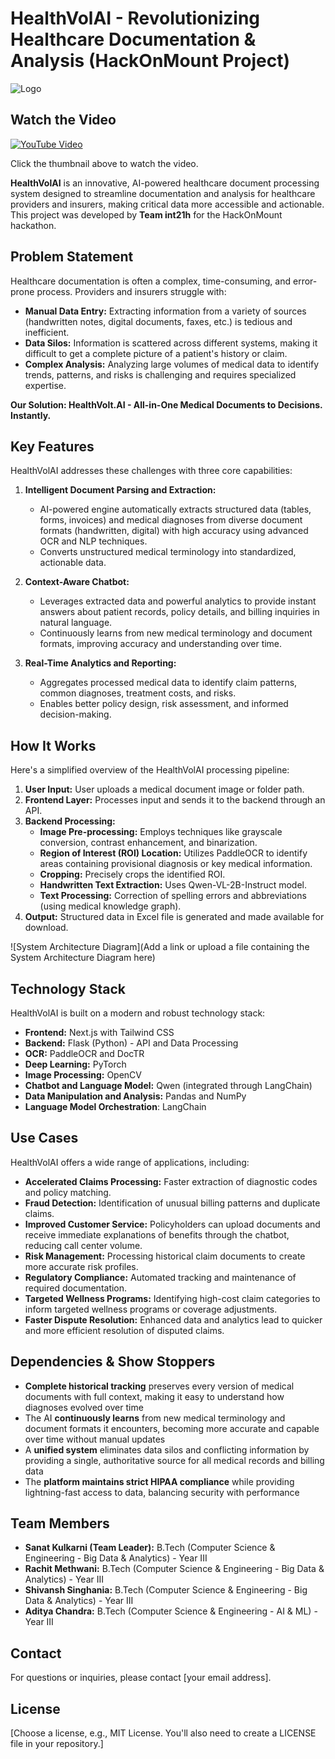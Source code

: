 # HealthVolAI - Revolutionizing Healthcare Documentation & Analysis (HackOnMount Project)
![Logo](https://github.com/user-attachments/assets/5e060701-b6dc-40d2-93fa-aaa533d6e720)

## Watch the Video

[![YouTube Video](https://img.youtube.com/vi/sggMvVYPiQQ/0.jpg)](https://www.youtube.com/watch?v=sggMvVYPiQQ)

Click the thumbnail above to watch the video.

**HealthVolAI** is an innovative, AI-powered healthcare document processing system designed to streamline documentation and analysis for healthcare providers and insurers, making critical data more accessible and actionable. This project was developed by **Team int21h** for the HackOnMount hackathon.

## Problem Statement

Healthcare documentation is often a complex, time-consuming, and error-prone process.  Providers and insurers struggle with:

*   **Manual Data Entry:**  Extracting information from a variety of sources (handwritten notes, digital documents, faxes, etc.) is tedious and inefficient.
*   **Data Silos:**  Information is scattered across different systems, making it difficult to get a complete picture of a patient's history or claim.
*   **Complex Analysis:**  Analyzing large volumes of medical data to identify trends, patterns, and risks is challenging and requires specialized expertise.

**Our Solution: HealthVolt.AI - All-in-One Medical Documents to Decisions. Instantly.**

## Key Features

HealthVolAI addresses these challenges with three core capabilities:

1.  **Intelligent Document Parsing and Extraction:**
    *   AI-powered engine automatically extracts structured data (tables, forms, invoices) and medical diagnoses from diverse document formats (handwritten, digital) with high accuracy using advanced OCR and NLP techniques.
    *   Converts unstructured medical terminology into standardized, actionable data.

2.  **Context-Aware Chatbot:**
    *   Leverages extracted data and powerful analytics to provide instant answers about patient records, policy details, and billing inquiries in natural language.
    *   Continuously learns from new medical terminology and document formats, improving accuracy and understanding over time.

3.  **Real-Time Analytics and Reporting:**
    *   Aggregates processed medical data to identify claim patterns, common diagnoses, treatment costs, and risks.
    *   Enables better policy design, risk assessment, and informed decision-making.

## How It Works

Here's a simplified overview of the HealthVolAI processing pipeline:

1.  **User Input:** User uploads a medical document image or folder path.
2.  **Frontend Layer:** Processes input and sends it to the backend through an API.
3.  **Backend Processing:**
    *   **Image Pre-processing:** Employs techniques like grayscale conversion, contrast enhancement, and binarization.
    *   **Region of Interest (ROI) Location:** Utilizes PaddleOCR to identify areas containing provisional diagnosis or key medical information.
    *   **Cropping:** Precisely crops the identified ROI.
    *   **Handwritten Text Extraction:** Uses Qwen-VL-2B-Instruct model.
    *   **Text Processing:** Correction of spelling errors and abbreviations (using medical knowledge graph).
4.  **Output:** Structured data in Excel file is generated and made available for download.

![System Architecture Diagram](Add a link or upload a file containing the System Architecture Diagram here)

## Technology Stack

HealthVolAI is built on a modern and robust technology stack:

*   **Frontend:** Next.js with Tailwind CSS
*   **Backend:** Flask (Python) - API and Data Processing
*   **OCR:** PaddleOCR and DocTR
*   **Deep Learning:** PyTorch
*   **Image Processing:** OpenCV
*   **Chatbot and Language Model:** Qwen (integrated through LangChain)
*   **Data Manipulation and Analysis:** Pandas and NumPy
*   **Language Model Orchestration**: LangChain

## Use Cases

HealthVolAI offers a wide range of applications, including:

*   **Accelerated Claims Processing:** Faster extraction of diagnostic codes and policy matching.
*   **Fraud Detection:** Identification of unusual billing patterns and duplicate claims.
*   **Improved Customer Service:** Policyholders can upload documents and receive immediate explanations of benefits through the chatbot, reducing call center volume.
*   **Risk Management:** Processing historical claim documents to create more accurate risk profiles.
*   **Regulatory Compliance:** Automated tracking and maintenance of required documentation.
*   **Targeted Wellness Programs:** Identifying high-cost claim categories to inform targeted wellness programs or coverage adjustments.
*   **Faster Dispute Resolution:** Enhanced data and analytics lead to quicker and more efficient resolution of disputed claims.

## Dependencies & Show Stoppers

*   **Complete historical tracking** preserves every version of medical documents with full context, making it easy to understand how diagnoses evolved over time
*   The AI **continuously learns** from new medical terminology and document formats it encounters, becoming more accurate and capable over time without manual updates
*   A **unified system** eliminates data silos and conflicting information by providing a single, authoritative source for all medical records and billing data
*   The **platform maintains strict HIPAA compliance** while providing lightning-fast access to data, balancing security with performance

## Team Members

*   **Sanat Kulkarni (Team Leader):** B.Tech (Computer Science & Engineering - Big Data & Analytics) - Year III
*   **Rachit Methwani:** B.Tech (Computer Science & Engineering - Big Data & Analytics) - Year III
*   **Shivansh Singhania:** B.Tech (Computer Science & Engineering - Big Data & Analytics) - Year III
*   **Aditya Chandra:** B.Tech (Computer Science & Engineering - AI & ML) - Year III

## Contact

For questions or inquiries, please contact [your email address].

## License

[Choose a license, e.g., MIT License.  You'll also need to create a LICENSE file in your repository.]
